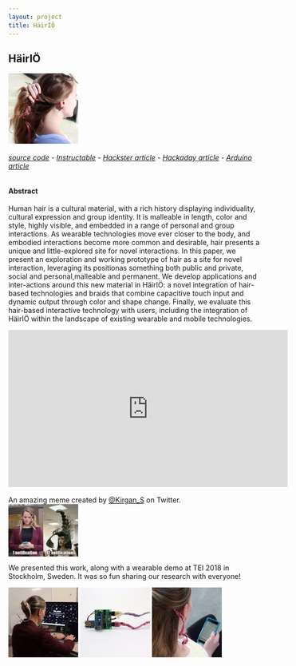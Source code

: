 ```yaml
---
layout: project
title: HäirIÖ
---
```


## HäirIÖ

<style>
img { display: block; }
img#illumination { width: 10em; }
img.proj { display: inline-block; margin: 0 auto; }
</style>

<img id="hairio" src="/src/img/hairio-thumbnail.JPG" style="width:10em">

###### [source code][hairio-github] - [Instructable][hairio-instructable] - [Hackster article][hairio-hackster] - [Hackaday article][hairio-hackaday] - [Arduino article][hairio-arduino]

#### Abstract
Human hair is a cultural material, with a rich history displaying individuality, cultural expression and group identity. It is malleable in length, color and style, highly visible, and embedded in a range of personal and group interactions. As wearable technologies move ever closer to the body, and embodied interactions become more common and desirable, hair presents a unique and little-explored site for novel interactions. In this paper, we present an exploration and working prototype of hair as a site for novel interaction, leveraging its positionas something both public and private, social and personal,malleable and permanent. We develop applications and inter-actions around this new material in HäirIÖ: a novel integration of hair-based technologies and braids that combine capacitive touch input and dynamic output through color and shape change. Finally, we evaluate this hair-based interactive technology with users, including the integration of HäirIÖ within the landscape of existing wearable and mobile technologies.

<center>
<iframe width="560" height="315" src="https://www.youtube.com/embed/8JV2D7gJ5HI" frameborder="0" allow="autoplay; encrypted-media" allowfullscreen></iframe>
</center>

An amazing meme created by [@Kirgan_S](https://twitter.com/Kirgan_S) on Twitter.
<img id="hairio-meme" src="/src/img/hairio-meme.jpg" style="width:10em">

We presented this work, along with a wearable demo at TEI 2018 in Stockholm, Sweden. It was so fun sharing our research with everyone!

<div class="new-container">
<img id="hairio" alt="dramatic style change with hairio" class="proj"  style="width:10em; height:10em" src="/src/img/hairio-dramatic-square.gif">

<img alt="circuit" class="proj" style="width:10em; height:10em" src="/src/img/hairio-upright-no-battery.JPG">

<img alt="hairio braid in context" class="proj" style="width:10em; height:10em" src="/src/img/hairio-pink-over-shoulder-01.JPG">
</div>

[hairio-github]:https://github.com/ssterman/hairIO
[hairio-instructable]:https://www.instructables.com/id/HairIO-Hair-As-Interactive-Material/
[hairio-hackster]:https://blog.hackster.io/hair-turned-into-an-interactive-medium-with-hairio-3c27cbcd4c23

[hairio-hackaday]:https://hackaday.com/2018/03/29/hairio-an-interactive-extension-of-the-self/
[hairio-arduino]:https://blog.arduino.cc/2018/03/20/these-interactive-hair-extensions-can-communicate-over-bluetooth/?utm_content=buffer0fd5e&utm_medium=social&utm_source=twitter.com&utm_campaign=buffer



